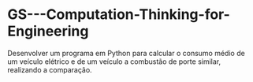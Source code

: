 # GS---Computation-Thinking-for-Engineering
Desenvolver um programa em Python para calcular o consumo médio de um veículo elétrico e de um veículo a combustão de porte similar, realizando a comparação.
